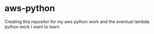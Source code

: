 # aws-python
Creating this repositor for my aws python work and the eventual lambda python work I want to learn
